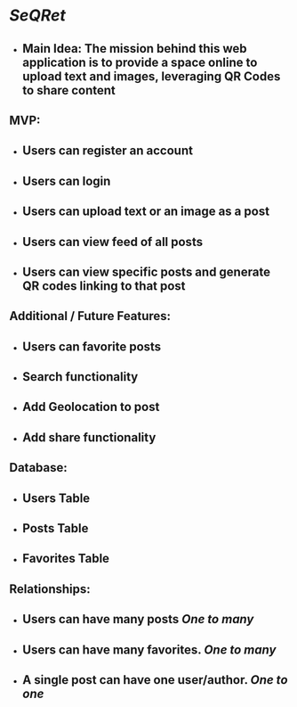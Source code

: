 #  ***SeQRet*** #

 - ## **Main Idea:** The mission behind this web application is to provide a space online to upload text and images, leveraging QR Codes to share content ##


## **MVP:** ##
- ## Users can register an account ##
- ## Users can login ##
- ## Users can upload text or an image as a post ##
- ## Users can view feed of all posts ##
- ## Users can view specific posts and generate QR codes linking to that post ##

## **Additional / Future Features:** ##
- ## Users can favorite posts ##
- ## Search functionality ##
- ## Add Geolocation to post ##
- ## Add share functionality ##

## **Database:** ##
- ## Users Table ##
- ## Posts Table ##
- ## Favorites Table ##

## **Relationships:** ##
- ## Users can have many posts ***One to many*** ##
- ## Users can have many favorites. ***One to many*** ##
- ## A single post can have one user/author. ***One to one*** ##

